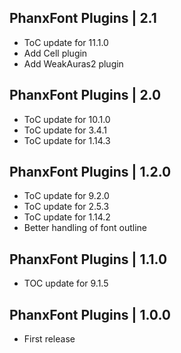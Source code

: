 PhanxFont Plugins | 2.1
-----------------------
- ToC update for 11.1.0
- Add Cell plugin
- Add WeakAuras2 plugin

PhanxFont Plugins | 2.0
-----------------------
- ToC update for 10.1.0
- ToC update for 3.4.1
- ToC update for 1.14.3

PhanxFont Plugins | 1.2.0
-------------------------
- ToC update for 9.2.0
- ToC update for 2.5.3
- ToC update for 1.14.2
- Better handling of font outline

PhanxFont Plugins | 1.1.0
-------------------------
- TOC update for 9.1.5

PhanxFont Plugins | 1.0.0
-------------------------
- First release
